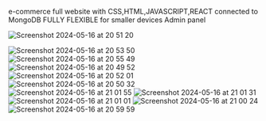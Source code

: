 e-commerce full website with CSS,HTML,JAVASCRIPT,REACT connected to MongoDB
FULLY FLEXIBLE for smaller devices
Admin panel


![Screenshot 2024-05-16 at 20 51 20](https://github.com/Neosandre/e-commerce/assets/98852419/33cc1c9d-7d17-4bdb-8d7a-9d132c40341b)

![Screenshot 2024-05-16 at 20 53 50](https://github.com/Neosandre/e-commerce/assets/98852419/d03842a8-0677-42ef-8e21-4aca2fb4da46)
![Screenshot 2024-05-16 at 20 55 49](https://github.com/Neosandre/e-commerce/assets/98852419/6711b03f-52e9-4adc-9d78-ecf45b92dcb8)
![Screenshot 2024-05-16 at 20 49 52](https://github.com/Neosandre/e-commerce/assets/98852419/385ea860-2ca8-4adf-aa3d-f5f1f01bb458)
![Screenshot 2024-05-16 at 20 52 01](https://github.com/Neosandre/e-commerce/assets/98852419/430d41ab-c385-4345-a3b1-c9348d33b233)
![Screenshot 2024-05-16 at 20 50 32](https://github.com/Neosandre/e-commerce/assets/98852419/aa1ec9eb-dd41-4d98-a281-5ab2577ce7f3)
![Screenshot 2024-05-16 at 21 01 55](https://github.com/Neosandre/e-commerce/assets/98852419/31c79c49-7714-4160-93d5-f920d0a45874)
![Screenshot 2024-05-16 at 21 01 31](https://github.com/Neosandre/e-commerce/assets/98852419/d5c19fb1-7853-43e5-a087-833c0416c019)
![Screenshot 2024-05-16 at 21 01 01](https://github.com/Neosandre/e-commerce/assets/98852419/31e4b57f-5a78-4aec-b727-4281213afba5)
![Screenshot 2024-05-16 at 21 00 24](https://github.com/Neosandre/e-commerce/assets/98852419/eb52c93b-71ad-42a4-868d-5f7128a215d2)
![Screenshot 2024-05-16 at 20 59 59](https://github.com/Neosandre/e-commerce/assets/98852419/4c837d87-9687-4e01-be65-7b1e7cb42242)
